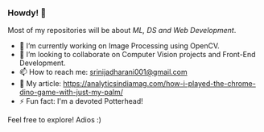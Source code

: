 ### Howdy! 🤠

Most of my repositories will be about <i>ML, DS and Web Development</i>. 
- 🔭 I’m currently working on Image Processing using OpenCV.
- 👯 I’m looking to collaborate on Computer Vision projects and Front-End Development.
- 📫 How to reach me: srinijadharani001@gmail.com
- 📝 My article: https://analyticsindiamag.com/how-i-played-the-chrome-dino-game-with-just-my-palm/
- ⚡ Fun fact: I'm a devoted Potterhead!

Feel free to explore!
Adios :)

<!--
**srinijadharani/srinijadharani** is a ✨ _special_ ✨ repository because its `README.md` (this file) appears on your GitHub profile.

Here are some ideas to get you started:

- 🔭 I’m currently working on ...
- 🌱 I’m currently learning ...
- 👯 I’m looking to collaborate on ...
- 🤔 I’m looking for help with ...
- 💬 Ask me about ...
- 📫 How to reach me: ...
- 😄 Pronouns: ...
- ⚡ Fun fact: ...
-->
